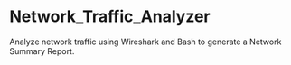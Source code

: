 # Network_Traffic_Analyzer
Analyze network traffic using Wireshark and Bash to generate a Network Summary Report.
